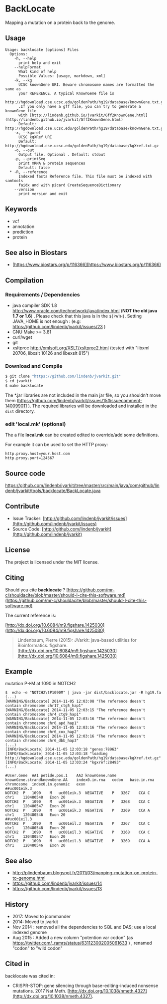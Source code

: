 # BackLocate

Mapping a mutation on a protein back to the genome.


## Usage

```
Usage: backlocate [options] Files
  Options:
    -h, --help
      print help and exit
    --helpFormat
      What kind of help
      Possible Values: [usage, markdown, xml]
    -k, --kg
      UCSC knownGene URI. Beware chromosome names are formatted the same as 
      your REFERENCE. A typical KnownGene file is 
      http://hgdownload.cse.ucsc.edu/goldenPath/hg19/database/knownGene.txt.gz 
      .If you only have a gff file, you can try to generate a knownGene file 
      with [http://lindenb.github.io/jvarkit/Gff2KnownGene.html](http://lindenb.github.io/jvarkit/Gff2KnownGene.html)
      Default: http://hgdownload.cse.ucsc.edu/goldenPath/hg19/database/knownGene.txt.gz
    -x, --kgxref
      UCSC kgXRef URI
      Default: http://hgdownload.cse.ucsc.edu/goldenPath/hg19/database/kgXref.txt.gz
    -o, --out
      Output file. Optional . Default: stdout
    -p, --printSeq
      print mRNA & protein sequences
      Default: false
  * -R, --reference
      Indexed fasta Reference file. This file must be indexed with samtools 
      faidx and with picard CreateSequenceDictionary
    --version
      print version and exit

```


## Keywords

 * vcf
 * annotation
 * prediction
 * protein



## See also in Biostars

 * [https://www.biostars.org/p/116366](https://www.biostars.org/p/116366)


## Compilation

### Requirements / Dependencies

* java compiler SDK 1.8 http://www.oracle.com/technetwork/java/index.html (**NOT the old java 1.7 or 1.6**) . Please check that this java is in the `${PATH}`. Setting JAVA_HOME is not enough : (e.g: https://github.com/lindenb/jvarkit/issues/23 )
* GNU Make >= 3.81
* curl/wget
* git
* xsltproc http://xmlsoft.org/XSLT/xsltproc2.html (tested with "libxml 20706, libxslt 10126 and libexslt 815")


### Download and Compile

```bash
$ git clone "https://github.com/lindenb/jvarkit.git"
$ cd jvarkit
$ make backlocate
```

The *.jar libraries are not included in the main jar file, so you shouldn't move them (https://github.com/lindenb/jvarkit/issues/15#issuecomment-140099011 ).
The required libraries will be downloaded and installed in the `dist` directory.

### edit 'local.mk' (optional)

The a file **local.mk** can be created edited to override/add some definitions.

For example it can be used to set the HTTP proxy:

```
http.proxy.host=your.host.com
http.proxy.port=124567
```
## Source code 

[https://github.com/lindenb/jvarkit/tree/master/src/main/java/com/github/lindenb/jvarkit/tools/backlocate/BackLocate.java
](https://github.com/lindenb/jvarkit/tree/master/src/main/java/com/github/lindenb/jvarkit/tools/backlocate/BackLocate.java
)
## Contribute

- Issue Tracker: [http://github.com/lindenb/jvarkit/issues](http://github.com/lindenb/jvarkit/issues)
- Source Code: [http://github.com/lindenb/jvarkit](http://github.com/lindenb/jvarkit)

## License

The project is licensed under the MIT license.

## Citing

Should you cite **backlocate** ? [https://github.com/mr-c/shouldacite/blob/master/should-I-cite-this-software.md](https://github.com/mr-c/shouldacite/blob/master/should-I-cite-this-software.md)

The current reference is:

[http://dx.doi.org/10.6084/m9.figshare.1425030](http://dx.doi.org/10.6084/m9.figshare.1425030)

> Lindenbaum, Pierre (2015): JVarkit: java-based utilities for Bioinformatics. figshare.
> [http://dx.doi.org/10.6084/m9.figshare.1425030](http://dx.doi.org/10.6084/m9.figshare.1425030)

 
## Example

mutation P->M at 1090 in NOTCH2

```
$  echo -e "NOTCH2\tP1090M" | java -jar dist/backlocate.jar -R hg19.fa
(...)
[WARNING/BackLocate] 2014-11-05 12:03:08 "The reference doesn't contain chromosome chr17_ctg5_hap1"
[WARNING/BackLocate] 2014-11-05 12:03:15 "The reference doesn't contain chromosome chr4_ctg9_hap1"
[WARNING/BackLocate] 2014-11-05 12:03:16 "The reference doesn't contain chromosome chr6_apd_hap1"
[WARNING/BackLocate] 2014-11-05 12:03:16 "The reference doesn't contain chromosome chr6_cox_hap2"
[WARNING/BackLocate] 2014-11-05 12:03:16 "The reference doesn't contain chromosome chr6_dbb_hap3"
(...)
[INFO/BackLocate] 2014-11-05 12:03:18 "genes:78963"
[INFO/BackLocate] 2014-11-05 12:03:18 "loading http://hgdownload.cse.ucsc.edu/goldenPath/hg19/database/kgXref.txt.gz"
[INFO/BackLocate] 2014-11-05 12:03:24 "kgxref:28493"
(...)
```

```
#User.Gene	AA1	petide.pos.1	AA2	knownGene.name	knownGene.strandknownGene.AA	index0.in.rna	codon	base.in.rna	chromosome	index0.in.genomic	exon
##uc001eik.3
NOTCH2	P	1090	M	uc001eik.3	NEGATIVE	P	3267	CCA	C	chr1	120480548	Exon 20
NOTCH2	P	1090	M	uc001eik.3	NEGATIVE	P	3268	CCA	C	chr1	120480547	Exon 20
NOTCH2	P	1090	M	uc001eik.3	NEGATIVE	P	3269	CCA	A	chr1	120480546	Exon 20
##uc001eil.3
NOTCH2	P	1090	M	uc001eil.3	NEGATIVE	P	3267	CCA	C	chr1	120480548	Exon 20
NOTCH2	P	1090	M	uc001eil.3	NEGATIVE	P	3268	CCA	C	chr1	120480547	Exon 20
NOTCH2	P	1090	M	uc001eil.3	NEGATIVE	P	3269	CCA	A	chr1	120480546	Exon 20
```


## See also

 * http://plindenbaum.blogspot.fr/2011/03/mapping-mutation-on-protein-to-genome.html
 * https://github.com/lindenb/jvarkit/issues/14
 * https://github.com/lindenb/jvarkit/issues/13


## History

 * 2017: Moved to jcommander
 * 2014: Moved to jvarkit
 * Nov 2014 : removed all the dependencies to SQL and DAS; use a local indexed genome
 * Aug 2015 : Added a new column "potention var codon" (as https://twitter.com/_ramrs/status/631123002005061633 ) , renamed "codon" to "wild codon"

## Cited in

backlocate was cited in:

 * CRISPR-STOP: gene silencing through base-editing-induced nonsense mutations. 2017 Nat Meth. [http://dx.doi.org/10.1038/nmeth.4327](http://dx.doi.org/10.1038/nmeth.4327).

 

